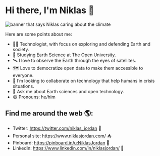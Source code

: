 # Hi there, I'm Niklas 👋

<img src="https://pbs.twimg.com/profile_banners/52870331/1560783813/1500x500" alt="banner that says Niklas caring about the climate">

Here are some points about me:
- 👨‍💻 Technologist, with focus on exploring and defending Earth and society.
- 🔬 Studying Earth Science at The Open University.
- 🛰 I love to observe the Earth through the eyes of satellites.
- 🗺 Love to democratize open data to make them accessible to everyone.
- 👯 I’m looking to collaborate on technology that help humans in crisis situations.
- 💬 Ask me about Earth sciences and open technology.
- 😄 Pronouns: he/him

## Find me around the web 🌎:
- Twitter: <a href="https://twitter.com/niklas_jordan">https://twitter.com/niklas_jordan</a> 🦆
- Personal site: <a href="https://niklasjordan.com/">https://www.niklasjordan.com/</a> ⛺️
- Pinboard: <a href="https://pinboard.in/u:NiklasJordan">https://pinboard.in/u:NiklasJordan</a> 🔗
- LinkedIn: <a href="https://www.linkedin.com/in/niklasjordan/">https://www.linkedin.com/in/niklasjordan/</a> 💼
